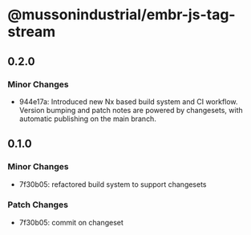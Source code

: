 # @mussonindustrial/embr-js-tag-stream

## 0.2.0

### Minor Changes

- 944e17a: Introduced new Nx based build system and CI workflow. Version bumping and patch notes are powered by changesets, with automatic publishing on the main branch.

## 0.1.0

### Minor Changes

- 7f30b05: refactored build system to support changesets

### Patch Changes

- 7f30b05: commit on changeset
